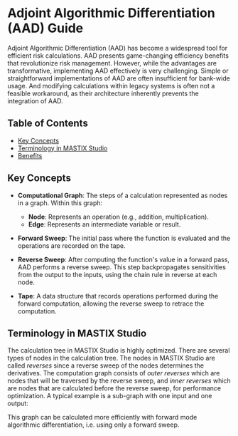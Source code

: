 # Adjoint Algorithmic Differentiation (AAD) Guide

Adjoint Algorithmic Differentiation (AAD) has become a widespread tool for efficient risk calculations. AAD presents game-changing efficiency benefits that revolutionize risk management. 
However, while the advantages are transformative, implementing AAD effectively is very challenging. Simple or straightforward implementations of AAD are often insufficient for bank-wide usage. 
And modifying calculations within legacy systems is often not a feasible workaround, as their architecture inherently prevents the integration of AAD.

## Table of Contents
- [Key Concepts](#key-concepts)
- [Terminology in MASTIX Studio](#terminology)
- [Benefits](#benefits)

## Key Concepts

- **Computational Graph**: The steps of a calculation represented as nodes in a graph. Within this graph:
  - **Node**: Represents an operation (e.g., addition, multiplication).
  - **Edge**: Represents an intermediate variable or result.

- **Forward Sweep**: The initial pass where the function is evaluated and the operations are recorded on the tape.
- **Reverse Sweep**: After computing the function's value in a forward pass, AAD performs a reverse sweep.
  This step backpropagates sensitivities from the output to the inputs, using the chain rule in reverse at each node.
- **Tape**: A data structure that records operations performed during the forward computation, allowing the reverse sweep to retrace the computation.
  
## Terminology in MASTIX Studio

The calculation tree in MASTIX Studio is highly optimized. There are several types of nodes in the calculation tree.
The nodes in MASTIX Studio are called *reverses* since a reverse sweep of the nodes determines the derivatives. 
The computation graph consists of *outer reverses* which are nodes that will be traversed by the reverse sweep, and *inner reverses* which are nodes that 
are calculated before the reverse sweep, for performance optimization. 
A typical example is a sub-graph with one input and one output:

This graph can be calculated more efficiently with forward mode algorithmic differentiation, i.e. using only a forward sweep.
